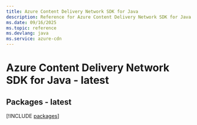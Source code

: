 ```yaml
---
title: Azure Content Delivery Network SDK for Java
description: Reference for Azure Content Delivery Network SDK for Java
ms.date: 09/16/2025
ms.topic: reference
ms.devlang: java
ms.service: azure-cdn
---
```

# Azure Content Delivery Network SDK for Java - latest
## Packages - latest
[!INCLUDE [packages](content-delivery-network-index.md)]